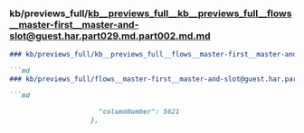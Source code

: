### kb/previews_full/kb__previews_full__kb__previews_full__flows__master-first__master-and-slot@guest.har.part029.md.part002.md.md

```md
### kb/previews_full/kb__previews_full__flows__master-first__master-and-slot@guest.har.part029.md.part002.md

```md
### kb/previews_full/flows__master-first__master-and-slot@guest.har.part029.md (part 002)

```md

                      "columnNumber": 5621
                    },
  
```

```

```

```
